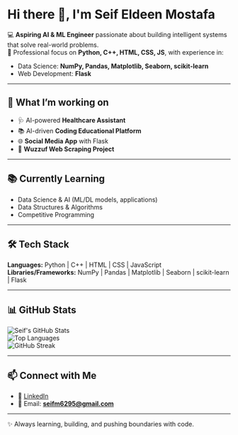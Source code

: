 # Hi there 👋, I'm Seif Eldeen Mostafa  

💻 **Aspiring AI & ML Engineer** passionate about building intelligent systems that solve real-world problems.  
🎯 Professional focus on **Python, C++, HTML, CSS, JS**, with experience in:  
- Data Science: **NumPy, Pandas, Matplotlib, Seaborn, scikit-learn**  
- Web Development: **Flask**  

---

## 🚀 What I’m working on  
- 🩺 AI-powered **Healthcare Assistant**  
- 📚 AI-driven **Coding Educational Platform**  
- 🌐 **Social Media App** with Flask  
- 🔎 **Wuzzuf Web Scraping Project**  

---

## 📚 Currently Learning  
- Data Science & AI (ML/DL models, applications)  
- Data Structures & Algorithms  
- Competitive Programming  

---

## 🛠 Tech Stack  
**Languages:** Python | C++ | HTML | CSS | JavaScript  
**Libraries/Frameworks:** NumPy | Pandas | Matplotlib | Seaborn | scikit-learn | Flask  

---

## 📊 GitHub Stats  
![Seif's GitHub Stats](https://github-readme-stats.vercel.app/api?username=seifeldeenuu&show_icons=true&theme=tokyonight)  
![Top Languages](https://github-readme-stats.vercel.app/api/top-langs/?username=seifeldeenuu&layout=compact&theme=tokyonight)  
![GitHub Streak](https://streak-stats.demolab.com?user=seifeldeenuu&theme=tokyonight)  

---

## 📫 Connect with Me  
- 💼 [LinkedIn](https://www.linkedin.com/in/seif-eldeen-mostafa-4a6800332/)  
- 📧 Email: **seifm6295@gmail.com**  

---
✨ Always learning, building, and pushing boundaries with code.

